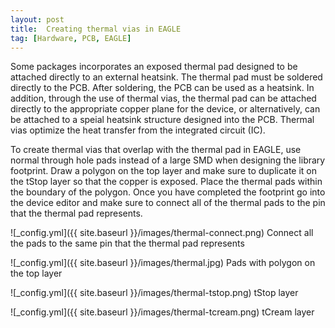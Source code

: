 ```yaml
---
layout: post
title:  Creating thermal vias in EAGLE
tag: [Hardware, PCB, EAGLE]
---
```


Some packages incorporates an exposed thermal pad designed to be attached directly to an external heatsink. The thermal pad must be soldered directly to the PCB. After soldering, the PCB can be used as a heatsink. In addition, through the use of thermal vias, the thermal pad can be attached directly to the appropriate copper plane for the device, or alternatively, can be attached to a speial heatsink structure designed into the PCB. Thermal vias optimize the heat transfer from the integrated circuit (IC).

To create thermal vias that overlap with the thermal pad in EAGLE, use normal through hole pads instead of a large SMD when designing the library footprint. Draw a polygon on the top layer and make sure to duplicate it on the tStop layer so that the copper is exposed. Place the thermal pads within the boundary of the polygon. Once you have completed the footprint go into the device editor and make sure to connect all of the thermal pads to the pin that the thermal pad represents.

![_config.yml]({{ site.baseurl }}/images/thermal-connect.png)
Connect all the pads to the same pin that the thermal pad represents

![_config.yml]({{ site.baseurl }}/images/thermal.jpg)
Pads with polygon on the top layer

![_config.yml]({{ site.baseurl }}/images/thermal-tstop.png)
tStop layer

![_config.yml]({{ site.baseurl }}/images/thermal-tcream.png)
tCream layer
